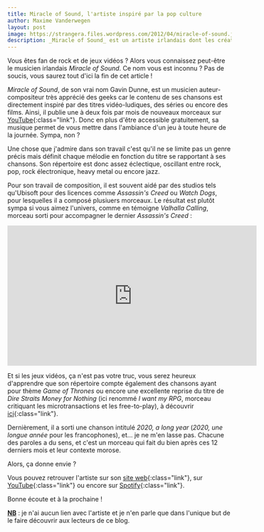 ```yaml
---
title: Miracle of Sound, l'artiste inspiré par la pop culture
author: Maxime Vanderwegen
layout: post
image: https://strangera.files.wordpress.com/2012/04/miracle-of-sound.jpg
description: _Miracle of Sound_ est un artiste irlandais dont les créations s'insporent directement de la pop culture (jeux vidéos, films et séries). Son répertoire, aux sonorités rock, pop voire heavy metal fait partie de ma liste de lecture depuis environ 1 an. J'ai donc décidé de vous faire découvrir ce musicien dans cet article.
---
```


Vous êtes fan de rock et de jeux vidéos ? Alors vous connaissez peut-être le musicien irlandais _Miracle of Sound_. Ce nom vous est inconnu ? Pas de soucis, vous saurez tout d'ici la fin de cet article !

_Miracle of Sound_, de son vrai nom Gavin Dunne, est un musicien auteur-compositeur très apprécié des geeks car le contenu de ses chansons est directement inspiré par des titres vidéo-ludiques, des séries ou encore des films. Ainsi, il publie une à deux fois par mois de nouveaux morceaux sur [YouTube](https://www.youtube.com/miracleofsound "Chaîne YouTube de _Miracle of Sound_"){:class="link"}. Donc en plus d'être accessible gratuitement, sa musique permet de vous mettre dans l'ambiance d'un jeu à toute heure de la journée. Sympa, non ?

Une chose que j'admire dans son travail c'est qu'il ne se limite pas un genre précis mais définit chaque mélodie en fonction du titre se rapportant à ses chansons. Son répertoire est donc assez éclectique, oscillant entre rock, pop, rock électronique, heavy metal ou encore jazz.

Pour son travail de composition, il est souvent aidé par des studios tels qu'Ubisoft pour des licences comme _Assassin's Creed_ ou _Watch Dogs_, pour lesquelles il a composé plusiuers morceaux. Le résultat est plutôt sympa si vous aimez l'univers, comme en témoigne _Valhalla Calling_, morceau sorti pour accompagner le dernier _Assassin's Creed_ :

<iframe width="560" height="315" src="https://invidious.kavin.rocks/embed/jxptIpCYAJA" frameborder="0" allow="accelerometer; autoplay; clipboard-write; encrypted-media; gyroscope; picture-in-picture" allowfullscreen></iframe>

Et si les jeux vidéos, ça n'est pas votre truc, vous serez heureux d'apprendre que son répertoire compte également des chansons ayant pour thème _Game of Thrones_ ou encore une excellente reprise du titre de _Dire Straits_ _Money for Nothing_ (ici renommé _I want my RPG_, morceau critiquant les microtransactions et les free-to-play), à découvrir [ici](https://www.youtube.com/watch?v=p-WlEgn_pig){:class="link"}.

Dernièrement, il a sorti une chanson intitulé _2020, a long year_ (_2020, une longue année_ pour les francophones), et... je ne m'en lasse pas. Chacune des paroles a du sens, et c'est un morceau qui fait du bien après ces 12 derniers mois et leur contexte morose.

Alors, ça donne envie ?

Vous pouvez retrouver l'artiste sur son [site web](https://www.miracleofsound.rocks/ "Site web de _Miracle of Sound_"){:class="link"}, sur [YouTube](https://www.youtube.com/miracleofsound "Chaîne YouTube de _Miracle of Sound_"){:class="link"} ou encore sur [Spotify](https://open.spotify.com/artist/4FmJD0mpgQ70SNt2EKK8tq "_Miracle of Sound sur Spotify_"){:class="link"}.

Bonne écoute et à la prochaine !

**<u>NB</u>** : je n'ai aucun lien avec l'artiste et je n'en parle que dans l'unique but de le faire découvrir aux lecteurs de ce blog.
